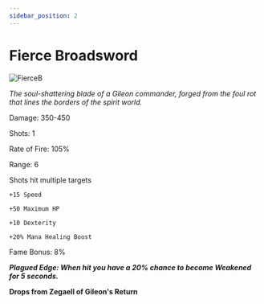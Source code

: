 ```yaml
---
sidebar_position: 2
---
```


# Fierce Broadsword

![FierceB](https://vwiki.valorserver.com/api/item/picture/Fierce%20broadsword)

<i>The soul-shattering blade of a Gileon commander, forged from the foul rot that lines the borders of the spirit world.</i>

Damage: 350-450

Shots: 1 

Rate of Fire: 105%

Range: 6

Shots hit multiple targets

    +15 Speed
    
    +50 Maximum HP

    +10 Dexterity
    
    +20% Mana Healing Boost
    
Fame Bonus: 8%

***Plagued Edge: When hit you have a 20% chance to become Weakened for 5 seconds.***

**Drops from Zegaell of Gileon's Return**
